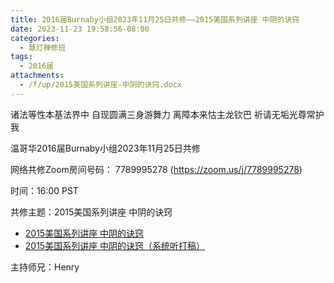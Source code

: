 ```yaml
---
title: 2016届Burnaby小组2023年11月25日共修——2015美国系列讲座 中阴的诀窍
date: 2023-11-23 19:58:56-08:00
categories:
  - 慧灯禅修班
tags:
  - 2016届
attachments:
  - /f/up/2015美国系列讲座-中阴的诀窍.docx
---
```

诸法等性本基法界中 自现圆满三身游舞力 离障本来怙主龙钦巴 祈请无垢光尊常护我

温哥华2016届Burnaby小组2023年11月25日共修

网络共修Zoom房间号码： 7789995278 (<https://zoom.us/j/7789995278>)

时间：16:00 PST

共修主题：2015美国系列讲座 中阴的诀窍
* [2015美国系列讲座 中阴的诀窍](https://fohuifayu.com/index.php/huideng-jiangtang/fofa-jianxiu/sheng-yu-si/8605-l15018)
* [2015美国系列讲座 中阴的诀窍（系统听打稿）](/f/up/2015美国系列讲座-中阴的诀窍.docx)


主持师兄：Henry
